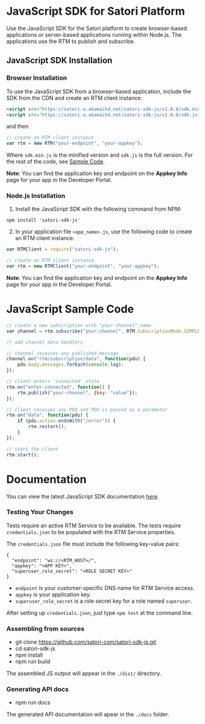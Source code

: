 JavaScript SDK for Satori Platform
==========

Use the JavaScript SDK for the Satori platform to create browser-based applications or server-based applications running within Node.js. The applications use the RTM to publish and subscribe.

## JavaScript SDK Installation

### Browser Installation

To use the JavaScript SDK from a browser-based application, include the SDK from the CDN and create an RTM client instance:

```HTML
<script src="https://satori-a.akamaihd.net/satori-sdk-js/v1.0.0/sdk.min.js"></script>
<script src="https://satori-a.akamaihd.net/satori-sdk-js/v1.0.0/sdk.js"></script>
```
and then

```JavaScript
// create an RTM client instance
var rtm = new RTM("your-endpoint", "your-appkey");
```

Where `sdk.min.js` is the minified version and `sdk.js` is the full version. For the rest of the code, see [Sample Code](#code).

**Note**: You can find the application key and endpoint on the **Appkey Info** page for your app in the Developer Portal.

### Node.js Installation

1. Install the JavaScript SDK with the following command from NPM:

```
npm install 'satori-sdk-js'
```

2. In your application file `<app_name>.js`, use the following code to create an RTM client instance:

```JavaScript
var RTMClient = require("satori-sdk-js");

// create an RTM client instance
var rtm = new RTMClient("your-endpoint", "your-appkey");
```

**Note**: You can find the application key and endpoint on the **Appkey Info** page for your app in the Developer Portal.

# JavaScript Sample Code

```JavaScript
// create a new subscription with "your-channel" name
var channel = rtm.subscribe("your-channel", RTM.SubscriptionMode.SIMPLE);

// add channel data handlers

// channel receives any published message
channel.on("rtm/subscription/data", function(pdu) {
    pdu.body.messages.forEach(console.log);
});

// client enters 'connected' state
rtm.on("enter-connected", function() {
    rtm.publish("your-channel", {key: "value"});
});

// client receives any PDU and PDU is passed as a parameter
rtm.on("data", function(pdu) {
    if (pdu.action.endsWith("/error")) {
        rtm.restart();
    }
});

// start the client
rtm.start();
```

# Documentation

You can view the latest JavaScript SDK documentation [here](./API.md).

### Testing Your Changes

Tests require an active RTM Service to be available. The tests require `credentials.json` to be populated with the RTM Service properties.

The `credentials.json` file must include the following key-value pairs:

```
{
  "endpoint": "ws://<RTM_HOST>/",
  "appkey": "<APP KEY>",
  "superuser_role_secret": "<ROLE SECRET KEY>"
}
```

* `endpoint` is your customer-specific DNS name for RTM Service access.
* `appkey` is your application key.
* `superuser_role_secret` is a role secret key for a role named `superuser`.

After setting up `credentials.json`, just type `npm test` at the command line.

### Assembling from sources

* git clone https://github.com/satori-com/satori-sdk-js.git
* cd satori-sdk-js
* npm install
* npm run build

The assembled JS output will appear in the `./dist/` directory.

### Generating API docs

* npm run docs

The generated API documentation will apear in the `./docs` folder.
